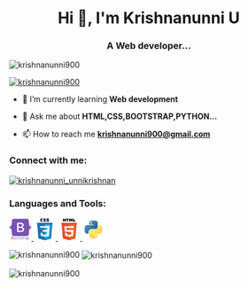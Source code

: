 <h1 align="center">Hi 👋, I'm Krishnanunni U</h1>
<h3 align="center">A Web developer...</h3>

<p align="left"> <img src="https://komarev.com/ghpvc/?username=krishnanunni900&label=Profile%20views&color=0e75b6&style=flat" alt="krishnanunni900" /> </p>

<p align="left"> <a href="https://github.com/ryo-ma/github-profile-trophy"><img src="https://github-profile-trophy.vercel.app/?username=krishnanunni900" alt="krishnanunni900" /></a> </p>

- 🌱 I’m currently learning **Web development**

- 💬 Ask me about **HTML,CSS,BOOTSTRAP,PYTHON...**

- 📫 How to reach me **krishnanunni900@gmail.com**

<h3 align="left">Connect with me:</h3>
<p align="left">
<a href="https://instagram.com/krishnanunni_unnikrishnan" target="blank"><img align="center" src="https://raw.githubusercontent.com/rahuldkjain/github-profile-readme-generator/master/src/images/icons/Social/instagram.svg" alt="krishnanunni_unnikrishnan" height="30" width="40" /></a>
</p>

<h3 align="left">Languages and Tools:</h3>
<p align="left"> <a href="https://getbootstrap.com" target="_blank" rel="noreferrer"> <img src="https://raw.githubusercontent.com/devicons/devicon/master/icons/bootstrap/bootstrap-plain-wordmark.svg" alt="bootstrap" width="40" height="40"/> </a> <a href="https://www.w3schools.com/css/" target="_blank" rel="noreferrer"> <img src="https://raw.githubusercontent.com/devicons/devicon/master/icons/css3/css3-original-wordmark.svg" alt="css3" width="40" height="40"/> </a> <a href="https://www.w3.org/html/" target="_blank" rel="noreferrer"> <img src="https://raw.githubusercontent.com/devicons/devicon/master/icons/html5/html5-original-wordmark.svg" alt="html5" width="40" height="40"/> </a> <a href="https://www.python.org" target="_blank" rel="noreferrer"> <img src="https://raw.githubusercontent.com/devicons/devicon/master/icons/python/python-original.svg" alt="python" width="40" height="40"/> </a> </p>

<p><img align="left" src="https://github-readme-stats.vercel.app/api/top-langs?username=krishnanunni900&show_icons=true&locale=en&layout=compact" alt="krishnanunni900" /></p>

<p>&nbsp;<img align="center" src="https://github-readme-stats.vercel.app/api?username=krishnanunni900&show_icons=true&locale=en" alt="krishnanunni900" /></p>

<p><img align="center" src="https://github-readme-streak-stats.herokuapp.com/?user=krishnanunni900&" alt="krishnanunni900" /></p>
